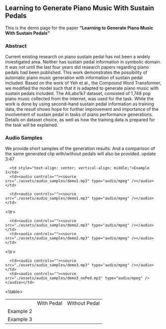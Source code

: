 ## Learning to Generate Piano Music With Sustain Pedals

This is the demo page for the paper **“Learning to Generate Piano Music With Sustain Pedals”**

### Abstract

Current existing research on piano sustain pedal has not been a widely investigated area. Neither has sustain pedal information in symbolic domain. It was not until the last four years did research papers regarding piano pedals had been published. This work demonstrates the possibility of automatic piano music generation with information of sustain pedal included. Based on the work of Yeh et al., the Compound Word Transformer, we modified the model such that it is adapted to generate piano music with sustain pedals included. The AILabs1k7 dataset, consisted of 1,748 pop piano music collected from the Internet, was used for the task. While the work is done by using second-hand sustain pedal information as training data, the result shows hope for further improvement and importance of the involvement of sustain pedal in tasks of piano performance generations. Details on dataset choice, as well as how the training data is prepared for the task will be explained.

### Audio Samples

We provide short samples of the generation results. And a comparison of the same generated clip with/without pedals will also be provided. update 3:47

<table class="VA-example" style="width:100%" cellspacing="0" cellpadding="0">
  <tr>
    <td style="text-align: center; vertical-align: middle;"></td>
    <td style="text-align: center; vertical-align: middle;">With Pedal</td>
    <td style="text-align: center; vertical-align: middle;">Without Pedal</td>
  </tr>
  <tr>

      <td style="text-align: center; vertical-align: middle;">Example 1</td>
      <td><audio controls=""><source src="./assets/audio_samples/demo1.mp3" type="audio/mpeg" /></audio></td>
      
      <td><audio controls=""><source src="./assets/audio_samples/demo1.mp3" type="audio/mpeg" /></audio></td>
  <\tr>

  <tr>
      <td style="text-align: center; vertical-align: middle;">Example 2</td>

      <td><audio controls=""><source src="./assets/audio_samples/demo2.mp3" type="audio/mpeg" /></audio></td>
      <td><audio controls=""><source src="./assets/audio_samples/demo2.mp3" type="audio/mpeg" /></audio></td>
  <\tr>
  
  <tr>
      <td style="text-align: center; vertical-align: middle;">Example 3</td>

      <td><audio controls=""><source src="./assets/audio_samples/demo3.mp3" type="audio/mpeg" /></audio></td>
      <td><audio controls=""><source src="./assets/audio_samples/demo3_noPed.mp3" type="audio/mpeg" /></audio></td>
  </tr>
<\table>
      
      